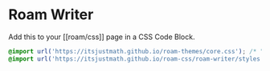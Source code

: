 # Roam Writer

Add this to your [[roam/css]] page in a CSS Code Block.

```css
@import url('https://itsjustmath.github.io/roam-themes/core.css'); /* "Subtle Improvements" by @exploriter (dependency) */
@import url('https://itsjustmath.github.io/roam-css/roam-writer/styles.css'); /* My edits, additions */ 
```
